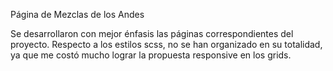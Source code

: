 Página de Mezclas de los Andes

Se desarrollaron con mejor énfasis las páginas correspondientes del proyecto. Respecto a los estilos scss, no se han organizado en su totalidad, ya que me costó mucho lograr la propuesta responsive en los grids. 